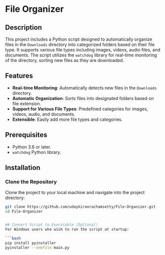 # File Organizer

## Description

This project includes a Python script designed to automatically organize files in the `Downloads` directory into categorized folders based on their file type. It supports various file types including images, videos, audio files, and documents. The script utilizes the `watchdog` library for real-time monitoring of the directory, sorting new files as they are downloaded.

## Features

- **Real-time Monitoring**: Automatically detects new files in the `Downloads` directory.
- **Automatic Organization**: Sorts files into designated folders based on file extension.
- **Support for Various File Types**: Predefined categories for images, videos, audio, and documents.
- **Extensible**: Easily add more file types and categories.

## Prerequisites

- Python 3.6 or later.
- `watchdog` Python library.

## Installation

### Clone the Repository

Clone the project to your local machine and navigate into the project directory:

```bash
git clone https://github.com/udaykiranrachamsetty/File-Organizer.git
cd File-Organizer


## Convert Script to Executable (Optional)
For Windows users who wish to run the script at startup:

```bash
pip install pyinstaller
pyinstaller --onefile main.py

